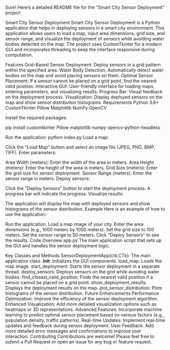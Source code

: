 
Sure! Here’s a detailed README file for the "Smart City Sensor Deployment" project:

Smart City Sensor Deployment
Smart City Sensor Deployment is a Python application that helps in deploying sensors in a smart city environment. This application allows users to load a map, input area dimensions, grid size, and sensor range, and visualize the deployment of sensors while avoiding water bodies detected on the map. The project uses CustomTkinter for a modern GUI and incorporates threading to keep the interface responsive during computation.

Features
Grid-Based Sensor Deployment: Deploy sensors in a grid pattern within the specified area.
Water Body Detection: Automatically detect water bodies on the map and avoid placing sensors on them.
Optimal Sensor Placement: If a sensor cannot be placed on a grid point, find the nearest valid position.
Interactive GUI: User-friendly interface for loading maps, entering parameters, and visualizing results.
Progress Bar: Visual feedback on the deployment process.
Visualization: Display deployed sensors on the map and show sensor distribution histograms.
Requirements
Python 3.6+
CustomTkinter
Pillow
Matplotlib
NumPy
OpenCV

Install the required packages:

pip install customtkinter Pillow matplotlib numpy opencv-python-headless

Run the application:
python index.py
Load a map:

Click the "Load Map" button and select an image file (JPEG, PNG, BMP, TIFF).
Enter parameters:

Area Width (meters): Enter the width of the area in meters.
Area Height (meters): Enter the height of the area in meters.
Grid Size (meters): Enter the grid size for sensor deployment.
Sensor Range (meters): Enter the sensor range in meters.
Deploy sensors:

Click the "Deploy Sensors" button to start the deployment process. A progress bar will indicate the progress.
Visualize results:

The application will display the map with deployed sensors and show histograms of the sensor distribution.
Example
Here is an example of how to use the application:

Run the application.
Load a map image of your city.
Enter the area dimensions (e.g., 1000 meters by 1000 meters).
Set the grid size to 100 meters.
Set the sensor range to 50 meters.
Click "Deploy Sensors" to see the results.
Code Overview
app.py
The main application script that sets up the GUI and handles the sensor deployment logic.

Key Classes and Methods
SensorDeploymentApp(ctk.CTk): The main application class.
__init__: Initializes the GUI components.
load_map: Loads the map image.
start_deployment: Starts the sensor deployment in a separate thread.
deploy_sensors: Deploys sensors on the grid while avoiding water bodies.
find_closest_valid_position: Finds the nearest valid position if a sensor cannot be placed on a grid point.
show_deployment_results: Displays the deployment results on the map.
plot_sensor_distribution: Plots histograms of the sensor distribution.
Future Enhancements
Performance Optimization: Improve the efficiency of the sensor deployment algorithm.
Enhanced Visualization: Add more detailed visualization options such as heatmaps or 3D representations.
Advanced Features: Incorporate machine learning to predict optimal sensor placement based on various factors (e.g., population density, traffic patterns).
Real-time Updates: Implement real-time updates and feedback during sensor deployment.
User Feedback: Add more detailed error messages and confirmations to improve user interaction.
Contributing
Contributions are welcome! Please feel free to submit a Pull Request or open an issue for any bug or feature request.
